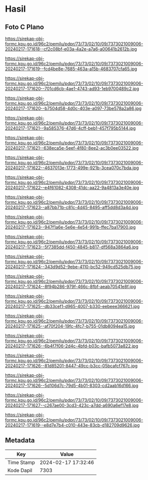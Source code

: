 # Hasil

## Foto C Plano

https://sirekap-obj-formc.kpu.go.id/96c2/pemilu/pdpr/73/73/02/10/09/7373021009006-20240217-171618--cf2c08bf-e03a-4a2e-a7a6-a00641b2612b.jpg

https://sirekap-obj-formc.kpu.go.id/96c2/pemilu/pdpr/73/73/02/10/09/7373021009006-20240217-171619--fcd4be8e-7685-463a-a15b-4683707cfa65.jpg

https://sirekap-obj-formc.kpu.go.id/96c2/pemilu/pdpr/73/73/02/10/09/7373021009006-20240217-171620--701cd6cb-4ae1-4743-ad93-1eb9700489c2.jpg

https://sirekap-obj-formc.kpu.go.id/96c2/pemilu/pdpr/73/73/02/10/09/7373021009006-20240217-171620--b7504d58-4d0c-403e-a097-73be578a2a86.jpg

https://sirekap-obj-formc.kpu.go.id/96c2/pemilu/pdpr/73/73/02/10/09/7373021009006-20240217-171621--9a585376-47d6-4cff-beb1-457f795b5144.jpg

https://sirekap-obj-formc.kpu.go.id/96c2/pemilu/pdpr/73/73/02/10/09/7373021009006-20240217-171621--638eca5e-5eef-4f80-8ee2-ac3b0ee03522.jpg

https://sirekap-obj-formc.kpu.go.id/96c2/pemilu/pdpr/73/73/02/10/09/7373021009006-20240217-171622--4637013e-1773-499e-921b-3cea070c7bda.jpg

https://sirekap-obj-formc.kpu.go.id/96c2/pemilu/pdpr/73/73/02/10/09/7373021009006-20240217-171622--e4f61082-4308-41dc-aa22-9a4813a3e40e.jpg

https://sirekap-obj-formc.kpu.go.id/96c2/pemilu/pdpr/73/73/02/10/09/7373021009006-20240217-171623--a87bb71b-c81c-4d45-8495-aff5dd8d3a4d.jpg

https://sirekap-obj-formc.kpu.go.id/96c2/pemilu/pdpr/73/73/02/10/09/7373021009006-20240217-171623--947f1a6e-5e6e-4e54-991b-ffec7ba17900.jpg

https://sirekap-obj-formc.kpu.go.id/96c2/pemilu/pdpr/73/73/02/10/09/7373021009006-20240217-171623--5f7385dd-f450-4845-b817-df568a3864a6.jpg

https://sirekap-obj-formc.kpu.go.id/96c2/pemilu/pdpr/73/73/02/10/09/7373021009006-20240217-171624--343d9d52-9ebe-4110-bc52-949cd525db75.jpg

https://sirekap-obj-formc.kpu.go.id/96c2/pemilu/pdpr/73/73/02/10/09/7373021009006-20240217-171624--8f94b286-979f-466c-8fbf-aeab70541e8f.jpg

https://sirekap-obj-formc.kpu.go.id/96c2/pemilu/pdpr/73/73/02/10/09/7373021009006-20240217-171625--db33cef1-d965-4007-b330-eebeee366621.jpg

https://sirekap-obj-formc.kpu.go.id/96c2/pemilu/pdpr/73/73/02/10/09/7373021009006-20240217-171625--af70f204-19fc-4fc7-b755-01db8094ea15.jpg

https://sirekap-obj-formc.kpu.go.id/96c2/pemilu/pdpr/73/73/02/10/09/7373021009006-20240217-171626--6b4f7f06-2d4c-4bfd-b03c-bafb5073a822.jpg

https://sirekap-obj-formc.kpu.go.id/96c2/pemilu/pdpr/73/73/02/10/09/7373021009006-20240217-171626--81d85201-8447-49cc-b3cc-05bcafcf767c.jpg

https://sirekap-obj-formc.kpu.go.id/96c2/pemilu/pdpr/73/73/02/10/09/7373021009006-20240217-171626--5d106d7c-79d5-4b01-8303-cd2aab16d166.jpg

https://sirekap-obj-formc.kpu.go.id/96c2/pemilu/pdpr/73/73/02/10/09/7373021009006-20240217-171627--c267ae00-3cd3-423c-a7dd-a690a6ef17e8.jpg

https://sirekap-obj-formc.kpu.go.id/96c2/pemilu/pdpr/73/73/02/10/09/7373021009006-20240217-171619--e8d7e7b4-c010-443e-83cb-d182709d9626.jpg


## Metadata

| Key        | Value               |
| ---------- | ------------------- |
| Time Stamp | 2024-02-17 17:32:46 |
| Kode Dapil | 7303                |



